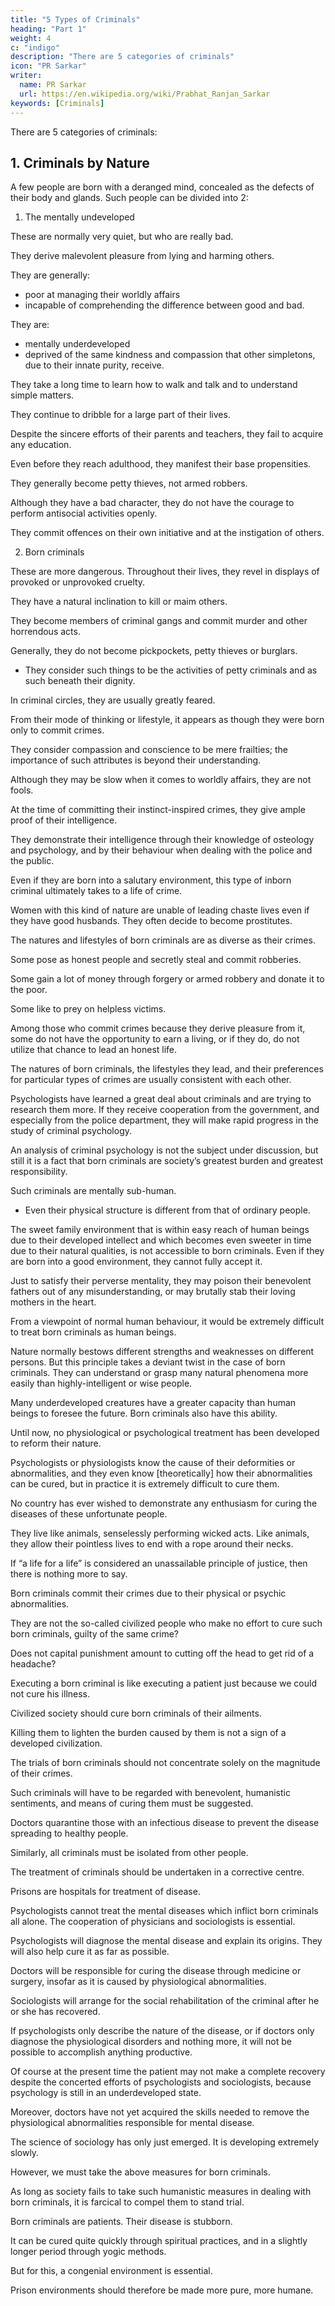 ```yaml
---
title: "5 Types of Criminals"
heading: "Part 1"
weight: 4
c: "indigo"
description: "There are 5 categories of criminals"
icon: "PR Sarkar"
writer:
  name: PR Sarkar
  url: https://en.wikipedia.org/wiki/Prabhat_Ranjan_Sarkar
keywords: [Criminals]
---
```



<!-- For the purpose of analysing the types of crime committed by a criminal, and whether his or her offences were committed voluntarily or at the instigation of others,  -->

There are 5 categories of criminals:

## 1. Criminals by Nature

A few people are born with a deranged mind, concealed as the defects of their body and glands. Such people can be divided into 2:

1. The mentally undeveloped 

These are normally very quiet, but who are really bad.
<!--  in whom truthfulness and doing good to others are against their nature. -->

They derive malevolent pleasure from lying and harming others.

They are generally:
- poor at managing their worldly affairs
- incapable of comprehending the difference between good and bad.

They are:
- mentally underdeveloped
- deprived of the same kindness and compassion that other simpletons, due to their innate purity, receive. 

They take a long time to learn how to walk and talk and to understand simple matters. 

They continue to dribble for a large part of their lives. 

Despite the sincere efforts of their parents and teachers, they fail to acquire any education. 

Even before they reach adulthood, they manifest their base propensities. 

They generally become petty thieves, not armed robbers.

Although they have a bad character, they do not have the courage to perform antisocial activities openly. 

They commit offences on their own initiative and at the instigation of others.


2. Born criminals 

These are more dangerous. Throughout their lives, they revel in displays of provoked or unprovoked cruelty.

They have a natural inclination to kill or maim others. 

They become members of criminal gangs and commit murder and other horrendous acts.

Generally, they do not become pickpockets, petty thieves or burglars.
- They consider such things to be the activities of petty criminals and as such beneath their dignity.

In criminal circles, they are usually greatly feared.

From their mode of thinking or lifestyle, it appears as though they were born only to commit crimes.

They consider compassion and conscience to be mere frailties; the importance of such attributes is beyond their understanding. 

Although they may be slow when it comes to worldly affairs, they are not fools.

At the time of committing their instinct-inspired crimes, they give ample proof of their intelligence. 

They demonstrate their intelligence through their knowledge of osteology and psychology, and by their behaviour when dealing with the police and the public.

Even if they are born into a salutary environment, this type of inborn criminal ultimately takes to a life of crime.

Women with this kind of nature are unable of leading chaste lives even if they have good husbands. They often decide to become prostitutes.

The natures and lifestyles of born criminals are as diverse as their crimes.

Some pose as honest people and secretly steal and commit robberies.

Some gain a lot of money through forgery or armed robbery and donate it to the poor. 

Some like to prey on helpless victims. 

Among those who commit crimes because they derive pleasure from it, some do not have the opportunity to earn a living, or if they do, do not utilize that chance to lead an honest life.

The natures of born criminals, the lifestyles they lead, and their preferences for particular types of crimes are usually consistent with each other.

Psychologists have learned a great deal about criminals and are trying to research them more. If they receive cooperation from the government, and especially from the police department, they will make rapid progress in the study of criminal psychology. 

An analysis of criminal psychology is not the subject under discussion, but still it is a fact that born criminals are society’s greatest burden and greatest responsibility. 

Such criminals are<!--  born with human bodies, --> mentally sub-human.
- Even their physical structure is different from that of ordinary people.

The sweet family environment that is within easy reach of human beings due to their developed intellect and which becomes even sweeter in time due to their natural qualities, is not accessible to born criminals. Even if they are born into a good environment, they cannot fully accept it. 

Just to satisfy their perverse mentality, they may poison their benevolent fathers out of any misunderstanding, or may brutally stab their loving mothers in the heart. 

From a viewpoint of normal human behaviour, it would be extremely difficult to treat born criminals as human beings.

Nature normally bestows different strengths and weaknesses on different persons. But this principle takes a deviant twist in the case of born criminals. They can understand or grasp many natural phenomena more easily than highly-intelligent or wise people. 

Many underdeveloped creatures have a greater capacity than human beings to foresee the future. Born criminals also have this ability.

<!-- Through the observations and investigations psychologists have made while studying criminal psychology, they have gained a great deal of useful information about born criminals.  -->

Until now, no physiological or psychological treatment has been developed to reform their nature. 

Psychologists or physiologists know the cause of their deformities or abnormalities, and they even know [theoretically] how their abnormalities can be cured, but in practice it is extremely difficult to cure them. 

No country has ever wished to demonstrate any enthusiasm for curing the diseases of these unfortunate people.

They live like animals, senselessly performing wicked acts. Like animals, they allow their pointless lives to end with a rope around their necks.

If “a life for a life” is considered an unassailable principle of justice, then there is nothing more to say. 

Born criminals commit their crimes due to their physical or psychic abnormalities. 

They are not the so-called civilized people who make no effort to cure such born criminals, guilty of the same crime? 

Does not capital punishment amount to cutting off the head to get rid of a headache?

Executing a born criminal is like executing a patient just because we could not cure his illness. 

Civilized society should cure born criminals of their ailments.

Killing them to lighten the burden caused by them is not a sign of a developed civilization.

The trials of born criminals should not concentrate solely on the magnitude of their crimes.

Such criminals will have to be regarded with benevolent, humanistic sentiments, and means of curing them must be suggested.

Doctors quarantine those with an infectious disease to prevent the disease spreading to healthy people.

Similarly, all criminals must be isolated from other people.

The treatment of criminals should be undertaken in a corrective centre. 

Prisons are hospitals for treatment of disease.

Psychologists cannot treat the mental diseases which inflict born criminals all alone. The cooperation of physicians and sociologists is essential. 

Psychologists will diagnose the mental disease and explain its origins. They will also help cure it as far as possible. 

Doctors will be responsible for curing the disease through medicine or surgery, insofar as it is caused by physiological abnormalities. 

Sociologists will arrange for the social rehabilitation of the criminal after he or she has recovered.

If psychologists only describe the nature of the disease, or if doctors only diagnose the physiological disorders and nothing more, it will not be possible to accomplish anything productive. 

Of course at the present time the patient may not make a complete recovery despite the concerted efforts of psychologists and sociologists, because psychology is still in an underdeveloped state. 

Moreover, doctors have not yet acquired the skills needed to remove the physiological abnormalities responsible for mental disease. 

The science of sociology has only just emerged. It is developing extremely slowly. 

However, we must take the above measures for born criminals.

As long as society fails to take such humanistic measures in dealing with born criminals, it is farcical to compel them to stand trial.

Born criminals are patients. Their disease is stubborn.

It can be cured quite quickly through spiritual practices, and in a slightly longer period through yogic methods. 

But for this, a congenial environment is essential. 

Prison environments should therefore be made more pure, more humane.


